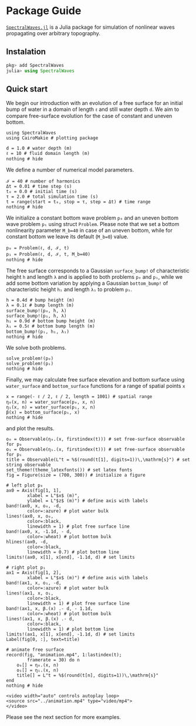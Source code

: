 # Package Guide

[`SpectralWaves.jl`](https://github.com/mcpaprota/SpectralWaves.jl) is a Julia package for simulation of nonlinear waves propagating over arbitrary topography.

## Instalation

```julia
pkg> add SpectralWaves
julia> using SpectralWaves
```

## Quick start

We begin our introduction with an evolution of a free surface for an initial bump of water in a domain of length `ℓ` and still water depth `d`. We aim to compare free-surface evolution for the case of constant and uneven bottom.

```@example 0
using SpectralWaves
using CairoMakie # plotting package

d = 1.0 # water depth (m)
ℓ = 10 # fluid domain length (m)
nothing # hide
```

We define a number of numerical model parameters.

```@example 0
ℐ = 40 # number of harmonics
Δt = 0.01 # time step (s)
t₀ = 0.0 # initial time (s)
τ = 2.0 # total simulation time (s)
t = range(start = t₀, stop = τ, step = Δt) # time range
nothing # hide
```

We initialize a constant bottom wave problem `p₀` and an uneven bottom wave problem `p₁` using struct `Problem`. Please note that we set a bottom nonlinearity parameter `M_b=40` in case of an uneven bottom, while for constant bottom we leave its default (`M_b=0`) value.

```@example 0
p₀ = Problem(ℓ, d, ℐ, t)
p₁ = Problem(ℓ, d, ℐ, t, M_b=40)
nothing # hide
```

The free surface corresponds to a Gaussian `surface_bump!` of characteristic height `h` and length `λ` and is applied to both problems `p₀` and `p₁`, while we add some bottom variation by applying a Gaussian `bottom_bump!` of characteristic height `h₁` and length `λ₁` to problem `p₁`.

```@example 0
h = 0.4d # bump height (m)
λ = 0.1ℓ # bump length (m)
surface_bump!(p₀, h, λ)
surface_bump!(p₁, h, λ)
h₁ = 0.9d # bottom bump height (m)
λ₁ = 0.5ℓ # bottom bump length (m)
bottom_bump!(p₁, h₁, λ₁)
nothing # hide
```

We solve both problems.

```@example 0
solve_problem!(p₀)
solve_problem!(p₁)
nothing # hide
```

Finally, we may calculate free surface elevation and bottom surface using `water_surface` and `bottom_surface` functions for a range of spatial points `x`

```@example 0
x = range(- ℓ / 2, ℓ / 2, length = 1001) # spatial range
η₀(x, n) = water_surface(p₀, x, n)
η₁(x, n) = water_surface(p₁, x, n)
β(x) = bottom_surface(p₁, x)
nothing # hide
```
and plot the results.

```@example 0
o₀ = Observable(η₀.(x, firstindex(t))) # set free-surface observable for p₀
o₁ = Observable(η₁.(x, firstindex(t))) # set free-surface observable for p₁
title = Observable(L"t = %$(round(t[1], digits=1))\,\mathrm{s}") # set string observable
set_theme!(theme_latexfonts()) # set latex fonts
fig = Figure(size = (700, 300)) # initialize a figure

# left plot p₀
ax0 = Axis(fig[1, 1], 
        xlabel = L"$x$ (m)", 
        ylabel = L"$z$ (m)") # define axis with labels
band!(ax0, x, o₀, -d, 
        color=:azure) # plot water bulk
lines!(ax0, x, o₀, 
        color=:black, 
        linewidth = 1) # plot free surface line
band!(ax0, x, -1.1d, - d, 
        color=:wheat) # plot bottom bulk
hlines!(ax0, -d, 
        color=:black, 
        linewidth = 0.7) # plot bottom line
limits!(ax0, x[1], x[end], -1.1d, d) # set limits

# right plot p₁
ax1 = Axis(fig[1, 2], 
        xlabel = L"$x$ (m)") # define axis with labels
band!(ax1, x, o₁, -d, 
        color=:azure) # plot water bulk
lines!(ax1, x, o₁, 
        color=:black, 
        linewidth = 1) # plot free surface line
band!(ax1, x, β.(x) .- d, - 1.1d, 
        color=:wheat) # plot bottom bulk
lines!(ax1, x, β.(x) .- d, 
        color=:black, 
        linewidth = 1) # plot bottom line
limits!(ax1, x[1], x[end], -1.1d, d) # set limits
Label(fig[0, :], text=title)

# animate free surface
record(fig, "animation.mp4", 1:lastindex(t);
        framerate = 30) do n
    o₀[] = η₀.(x, n)
    o₁[] = η₁.(x, n)
    title[] = L"t = %$(round(t[n], digits=1))\,\mathrm{s}"
end
nothing # hide
```

```@raw html
<video width="auto" controls autoplay loop>
<source src="../animation.mp4" type="video/mp4">
</video>
```

Please see the next section for more examples.
